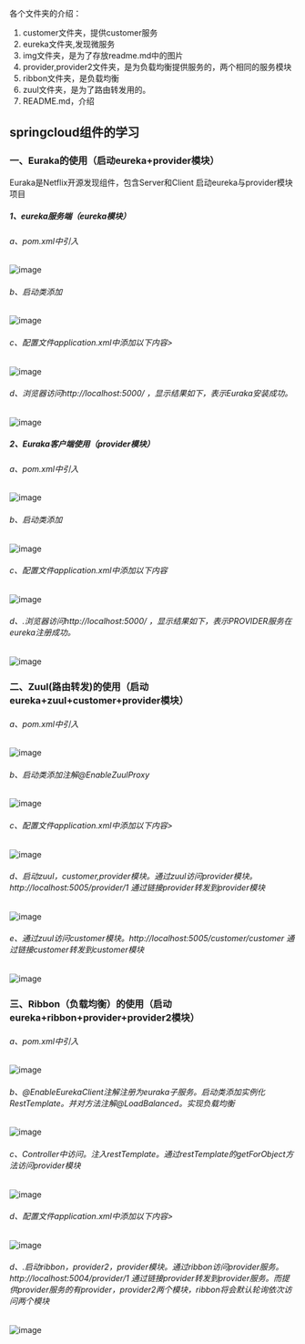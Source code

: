 各个文件夹的介绍：
 1. customer文件夹，提供customer服务
 2. eureka文件夹,发现微服务
 3. img文件夹，是为了存放readme.md中的图片
 4. provider,provider2文件夹，是为负载均衡提供服务的，两个相同的服务模块
 5. ribbon文件夹，是负载均衡
 6. zuul文件夹，是为了路由转发用的。
 7. README.md，介绍
 
## springcloud组件的学习

### 一、Euraka的使用（启动eureka+provider模块）

 <span>Euraka是Netflix开源发现组件，包含Server和Client</span>  <span>启动eureka与provider模块项目</span>

##### 1、eureka服务端（eureka模块）

###### a、pom.xml中引入
![image](https://github.com/caov/springcloud/blob/master/img/eureka_pom.png)
###### b、启动类添加
![image](https://github.com/caov/springcloud/blob/master/img/eureka_app.png)
###### c、配置文件application.xml中添加以下内容>
![image](https://github.com/caov/springcloud/blob/master/img/eureka_yml.png)
###### d、浏览器访问http://localhost:5000/ ，显示结果如下，表示Euraka安装成功。
![image](https://github.com/caov/springcloud/blob/master/img/eureka_pic.png)

##### 2、Euraka客户端使用（provider模块）

###### a、pom.xml中引入
![image](https://github.com/caov/springcloud/blob/master/img/provider_pom.png)
###### b、启动类添加
![image](https://github.com/caov/springcloud/blob/master/img/provider_app.png)
###### c、配置文件application.xml中添加以下内容
![image](https://github.com/caov/springcloud/blob/master/img/provider_yml.png)
###### d、.浏览器访问http://localhost:5000/ ，显示结果如下，表示PROVIDER服务在eureka注册成功。
![image](https://github.com/caov/springcloud/blob/master/img/provider_pic.png)

### 二、Zuul(路由转发)的使用（启动eureka+zuul+customer+provider模块）

###### a、pom.xml中引入
![image](https://github.com/caov/springcloud/blob/master/img/zuul_pom.png)
###### b、启动类添加注解@EnableZuulProxy
![image](https://github.com/caov/springcloud/blob/master/img/zuul_app.png)
###### c、配置文件application.xml中添加以下内容>
![image](https://github.com/caov/springcloud/blob/master/img/zuul_yml.png)
###### d、启动zuul，customer,provider模块。通过zuul访问provider模块。http://localhost:5005/provider/1 通过链接provider转发到provider模块
![image](https://github.com/caov/springcloud/blob/master/img/zuul_pro.png)
###### e、通过zuul访问customer模块。http://localhost:5005/customer/customer  通过链接customer转发到customer模块
![image](https://github.com/caov/springcloud/blob/master/img/zuul_cus.png)

### 三、Ribbon（负载均衡）的使用（启动eureka+ribbon+provider+provider2模块）

###### a、pom.xml中引入
![image](https://github.com/caov/springcloud/blob/master/img/ribbon_pom.png)
###### b、@EnableEurekaClient注解注册为euraka子服务。启动类添加实例化RestTemplate。并对方法注解@LoadBalanced。实现负载均衡
![image](https://github.com/caov/springcloud/blob/master/img/ribbon_app.png)
###### c、Controller中访问。注入restTemplate。通过restTemplate的getForObject方法访问provider模块
![image](https://github.com/caov/springcloud/blob/master/img/ribbon_control.png)
###### d、配置文件application.xml中添加以下内容>
![image](https://github.com/caov/springcloud/blob/master/img/ribbon_yml.png)
###### d、.启动ribbon，provider2，provider模块。通过ribbon访问provider服务。http://localhost:5004/provider/1 通过链接provider转发到provider服务。而提供provider服务的有provider，provider2两个模块，ribbon将会默认轮询依次访问两个模块
![image](https://github.com/caov/springcloud/blob/master/img/ribbon_get.png)
